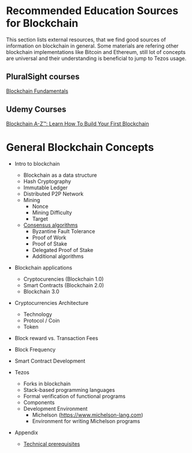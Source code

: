 # Recommended Education Sources for Blockchain
This section lists external resources, that we find good sources of information on blockchain in general. Some materials are refering other blockchain implementations like Bitcoin and Ethereum, still lot of concepts are universal and their understanding is beneficial to jump to Tezos usage.

## PluralSight courses
[Blockchain Fundamentals](https://app.pluralsight.com/library/courses/blockchain-fundamentals)


## Udemy Courses
[Blockchain A-Z™: Learn How To Build Your First Blockchain](https://www.udemy.com/build-your-blockchain-az/)

# General Blockchain Concepts
* Intro to blockchain
    * Blockchain as a data structure
    * Hash Cryptography
    * Immutable Ledger
    * Distributed P2P Network
    * Mining
        * Nonce    
        * Mining Difficulty
        * Target
    * [Consensus algorithms](consensus_algorithms_intro.md)
        * Byzantine Fault Tolerance
        * Proof of Work
        * Proof of Stake
        * Delegated Proof of Stake
        * Additional algorithms

* Blockchain applications
    * Cryptocurencies (Blockchain 1.0)
    * Smart Contracts (Blockchain 2.0)
    * Blockchain 3.0

* Cryptocurrencies Architecture
    * Technology
    * Protocol / Coin
    * Token

* Block reward vs. Transaction Fees
* Block Frequency

* Smart Contract Development
  
* Tezos
    * Forks in blockchain
    * Stack-based programming languages
    * Formal verification of functional programs
    * Components
    * Development Environment
        * Michelson (https://www.michelson-lang.com)
        * Environment for writing Michelson programs

    
* Appendix
    * [Technical prerequisites](prerequisites.md)
